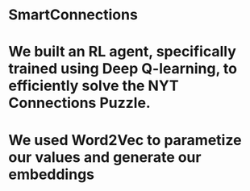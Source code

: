 # SmartConnections
# We built an RL agent, specifically trained using Deep Q-learning, to efficiently solve the NYT Connections Puzzle. 
# We used Word2Vec to parametize our values and generate our embeddings
